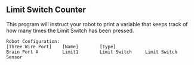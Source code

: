 Limit Switch Counter
---

This program will instruct your robot to print a variable that keeps track of
how many times the Limit Switch has been pressed.

```
Robot Configuration: 
[Three Wire Port]    [Name]        [Type]                   
Brain Port A         Limit1        Limit Switch     Limit Switch Sensor 
```
